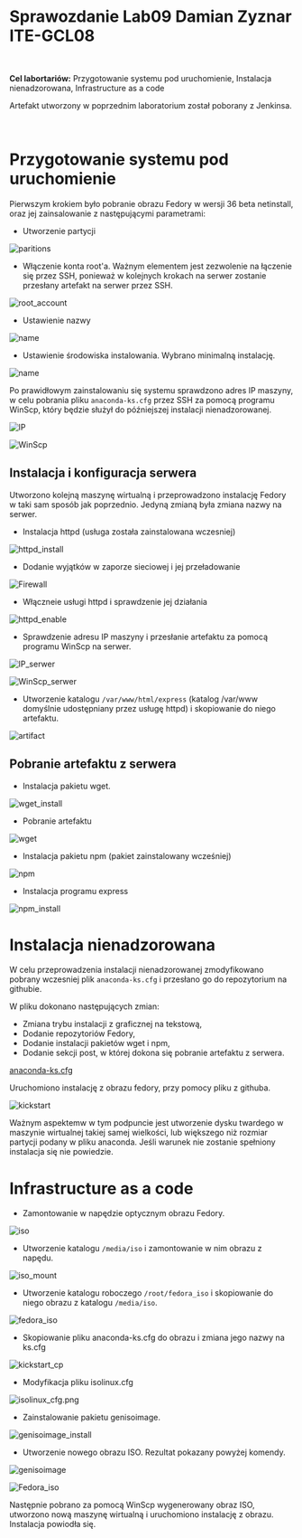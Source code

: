 # Sprawozdanie Lab09 Damian Zyznar ITE-GCL08

<br>


**Cel labortariów:** Przygotowanie systemu pod uruchomienie, Instalacja nienadzorowana, Infrastructure as a code

Artefakt utworzony w poprzednim laboratorium został poborany z Jenkinsa.

</br>


# Przygotowanie systemu pod uruchomienie
Pierwszym krokiem było pobranie obrazu Fedory w wersji 36 beta netinstall, oraz jej zainsalowanie z następującymi parametrami:
- Utworzenie partycji

![paritions](./screenshots/paritions.png)

- Włączenie konta root'a. Ważnym elementem jest zezwolenie na łączenie się przez SSH, ponieważ w kolejnych krokach na serwer zostanie przesłany artefakt na serwer przez SSH. 

![root_account](./screenshots/root_account.png)

- Ustawienie nazwy

![name](./screenshots/name.png)

- Ustawienie środowiska instalowania. Wybrano minimalną instalację.

![name](./screenshots/enviroment.png)

Po prawidłowym zainstalowaniu się systemu sprawdzono adres IP maszyny, w celu pobrania pliku `anaconda-ks.cfg` przez SSH za pomocą programu WinScp, który będzie służył do późniejszej instalacji nienadzorowanej.

![IP](./screenshots/IP.png)

![WinScp](./screenshots/WinScp.png)


<h2>Instalacja i konfiguracja serwera</h2>

Utworzono kolejną maszynę wirtualną i przeprowadzono instalację Fedory w taki sam sposób jak poprzednio. Jedyną zmianą była zmiana nazwy na serwer.

- Instalacja httpd (usługa została zainstalowana wczesniej)

![httpd_install](./screenshots/httpd_install.png)

- Dodanie wyjątków w zaporze sieciowej i jej przeładowanie

![Firewall](./screenshots/firewall.png)

- Włączneie usługi httpd i sprawdzenie jej działania

![httpd_enable](./screenshots/httpd_enable.png)

- Sprawdzenie adresu IP maszyny i przesłanie artefaktu za pomocą programu WinScp na serwer.

![IP_serwer](./screenshots/IP_serwer.png)

![WinScp_serwer](./screenshots/WinScp_serwer.png)

- Utworzenie katalogu `/var/www/html/express` (katalog /var/www domyślnie udostępniany przez usługę httpd) i skopiowanie do niego artefaktu.

![artifact](./screenshots/artifact.png)

<h2>Pobranie artefaktu z serwera</h2>

- Instalacja pakietu wget.

![wget_install](./screenshots/wget_install.png)

- Pobranie artefaktu

![wget](./screenshots/wget.png)

- Instalacja pakietu npm (pakiet zainstalowany wcześniej)

![npm](./screenshots/npm.png)

- Instalacja programu express

![npm_install](./screenshots/npm_install.png)

# Instalacja nienadzorowana
W celu przeprowadzenia instalacji nienadzorowanej zmodyfikowano pobrany wczesniej plik `anaconda-ks.cfg` i przesłano go do repozytorium na githubie.

W pliku dokonano następujących zmian:

- Zmiana trybu instalacji z graficznej na tekstową,
- Dodanie repozytoriów Fedory,
- Dodanie instalacji pakietów wget i npm,
- Dodanie sekcji post, w której dokona się pobranie artefaktu z serwera.

<a href="./anaconda-ks.cfg">anaconda-ks.cfg</a>

Uruchomiono instalację z obrazu fedory, przy pomocy pliku z githuba.

![kickstart](./screenshots/kickstart.png)

Ważnym aspektemw w tym podpuncie jest utworzenie dysku twardego w maszynie wirtualnej takiej samej wielkości, lub większego niż rozmiar partycji podany w pliku anaconda. Jeśli warunek nie zostanie spełniony instalacja się nie powiedzie.


# Infrastructure as a code

- Zamontowanie w napędzie optycznym obrazu Fedory.

![iso](./screenshots/iso.png)

- Utworzenie katalogu `/media/iso` i zamontowanie w nim obrazu z napędu.

![iso_mount](./screenshots/iso_mount.png)

- Utworzenie katalogu roboczego `/root/fedora_iso` i skopiowanie do niego obrazu z katalogu `/media/iso`.

![fedora_iso](./screenshots/fedora_iso.png)

- Skopiowanie pliku anaconda-ks.cfg do obrazu i zmiana jego nazwy na ks.cfg

![kickstart_cp](./screenshots/kickstart_cp.png)

- Modyfikacja pliku isolinux.cfg

![isolinux_cfg.png](./screenshots/isolinux_cfg.png)

- Zainstalowanie pakietu genisoimage.

![genisoimage_install](./screenshots/genisoimage_install.png)

- Utworzenie nowego obrazu ISO. Rezultat pokazany powyżej komendy.

![genisoimage](./screenshots/genisoimage.png)

![Fedora_iso](./screenshots/Fedora_iso.png)

Następnie pobrano za pomocą WinScp wygenerowany obraz ISO, utworzono nową maszynę wirtualną i uruchomiono instalację z obrazu. Instalacja powiodła się.